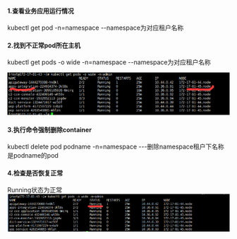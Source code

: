 #### **1.查看业务应用运行情况**

kubectl get pod -n=namespace          --namespace为对应租户名称

#### **2.找到不正常pod所在主机**

kubectl get pods -o wide -n=namespace          --namespace为对应租户名称

![](/assets/6.png)

#### **3.执行命令强制删除container**

kubectl delete pod podname -n=namespace       ---删除namespace租户下名称是podname的pod

#### **4.检查是否恢复正常**

Running状态为正常![](/assets/7.png)

